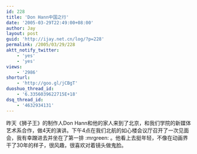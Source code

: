 ```yaml
---
id: 228
title: 'Don Hann中国之行'
date: '2005-03-29T22:49:00+08:00'
author: Jay
layout: post
guid: 'http://ijay.net.cn/log/?p=228'
permalink: /2005/03/29/228
aktt_notify_twitter:
    - 'yes'
    - 'yes'
views:
    - '2986'
shorturl:
    - 'http://goo.gl/jCBgT'
duoshuo_thread_id:
    - '6.3356039622715E+18'
dsq_thread_id:
    - '4632934131'
---
```


昨天《狮子王》的制作人Don Hann和他的家人来到了北京，和我们学院的新媒体艺术系合作，做4天的演讲。下午4点在我们北航的如心楼会议厅召开了一次见面会，我有幸蹭进去并坐在了第一排 :mrgreen: 。他看上去挺年轻，不像在动画界干了30年的样子，很风趣，很喜欢对着镜头做鬼脸。